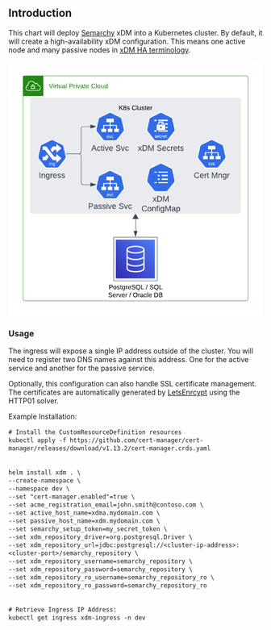 ## Introduction
This chart will deploy [Semarchy](https://semarchy.com) xDM into a Kubernetes cluster. By default, it will create a high-availability xDM configuration. This means one active node and many passive nodes in [xDM HA terminology](https://www.semarchy.com/doc/semarchy-xdm/xdm/5.3/Install/high-availability.html).

![Example Formation](/images/xdm_generic_k8_cluster.png)

### Usage
The ingress will expose a single IP address outside of the cluster. You will need to register two DNS names against this address. One for the active service and another for the passive service.  

Optionally, this configuration can also handle SSL certificate management. The certificates are automatically generated by [LetsEnrcypt](https://letsencrypt.org/) using the HTTP01 solver.

Example Installation:
```
# Install the CustomResourceDefinition resources
kubectl apply -f https://github.com/cert-manager/cert-manager/releases/download/v1.13.2/cert-manager.crds.yaml


helm install xdm . \
--create-namespace \
--namespace dev \
--set "cert-manager.enabled"=true \
--set acme_registration_email=john.smith@contoso.com \
--set active_host_name=xdma.mydomain.com \
--set passive_host_name=xdm.mydomain.com \
--set semarchy_setup_token=my_secret_token \
--set xdm_repository_driver=org.postgresql.Driver \
--set xdm_repository_url=jdbc:postgresql://<cluster-ip-address>:<cluster-port>/semarchy_repository \
--set xdm_repository_username=semarchy_repository \
--set xdm_repository_password=semarchy_repository \
--set xdm_repository_ro_username=semarchy_repository_ro \
--set xdm_repository_ro_password=semarchy_repository_ro


# Retrieve Ingress IP Address:
kubectl get ingress xdm-ingress -n dev
```

